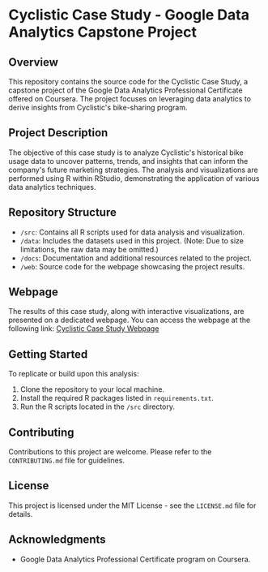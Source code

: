 # Cyclistic Case Study - Google Data Analytics Capstone Project

## Overview
This repository contains the source code for the Cyclistic Case Study, a capstone project of the Google Data Analytics Professional Certificate offered on Coursera. The project focuses on leveraging data analytics to derive insights from Cyclistic's bike-sharing program.

## Project Description
The objective of this case study is to analyze Cyclistic's historical bike usage data to uncover patterns, trends, and insights that can inform the company's future marketing strategies. The analysis and visualizations are performed using R within RStudio, demonstrating the application of various data analytics techniques.

## Repository Structure
- `/src`: Contains all R scripts used for data analysis and visualization.
- `/data`: Includes the datasets used in this project. (Note: Due to size limitations, the raw data may be omitted.)
- `/docs`: Documentation and additional resources related to the project.
- `/web`: Source code for the webpage showcasing the project results.

## Webpage
The results of this case study, along with interactive visualizations, are presented on a dedicated webpage. You can access the webpage at the following link: [Cyclistic Case Study Webpage](https://badis-hannachi.github.io/Data_Analysis-Cyclistic_Case_Study)

## Getting Started
To replicate or build upon this analysis:
1. Clone the repository to your local machine.
2. Install the required R packages listed in `requirements.txt`.
3. Run the R scripts located in the `/src` directory.

## Contributing
Contributions to this project are welcome. Please refer to the `CONTRIBUTING.md` file for guidelines.

## License
This project is licensed under the MIT License - see the `LICENSE.md` file for details.

## Acknowledgments
- Google Data Analytics Professional Certificate program on Coursera.
